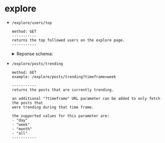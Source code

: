 # explore

- `/explore/users/top`
	```
	method: GET
	-----------
	returns the top followed users on the explore page.
	-----------
	```
 
	<details>
		<summary>Reponse schema:</summary>

		[
		    {
			"name":"jeffalo",
			"id":"60c4976b59c722b5661559c4",
			"bio":"creator of wasteof.money (very cool) (my real name isn't actually jeffalo)",
			"verified":true,
			"permissions": {
				"admin":true,
				"banned":false
			},
			"beta":true,
			"color":"yellow",
			"links":[
  				    {
  					"label":"jeffalo.net ",
  					"url":"https://jeffalo.net"
  				    }
  			],
			"history":{
				"joined":1623496555000
			},
			"stats":{
  				"followers":702
  			}
		    }
		]
  
	</details>
 	

- `/explore/posts/trending`
	```
	method: GET
	example: /explore/posts/trending?timeframe=week
	
	-----------
	returns the posts that are currently trending.

	an additional "?timeframe" URL parameter can be added to only fetch the posts that
	were trending during that time frame.

	the supported values for this parameter are:
	- "day"
	- "week"
	- "month"
	- "all"
	-----------
	```

 
